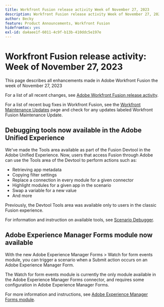 ```yaml
---
title: Workfront Fusion release activity Week of November 27, 2023
description: Workfront Fusion release activity Week of November 27, 2023
author: Becky
feature: Product Announcements, Workfront Fusion
hidefromtoc: yes
exl-id: da4aee1f-6011-4c9f-b13b-410ddc5e197e
---
```

# Workfront Fusion release activity: Week of November 27, 2023

This page describes all enhancements made in Adobe Workfront Fusion the week of November 27, 2023

For a list of all recent changes, see [Adobe Workfront Fusion release activity](../../../product-announcements/product-releases/fusion-release-activity/fusion-release-activity.md).

For a list of recent bug fixes in Workfront Fusion, see the [Workfront Maintenance Updates](https://experienceleague.adobe.com/docs/workfront-known-issues/releases/current-updates.html) page and check for any updates labeled Workfront Fusion Maintenance Update.

## Debugging tools now available in the Adobe Unified Experience

We've made the Tools area available as part of the Fusion Devtool in the Adobe Unified Experience. Now, users that access Fusion through Adobe can use the Tools area of the Devtool to perform actions such as:

* Retrieving app metadata
* Copying filter settings
* Replace a connection in every module for a given connector
* Highlight modules for a given app in the scenario
* Swap a variable for a new value
* And more

Previously, the Devtool Tools area was available only to users in the classic Fusion experience.

For information and instruction on available tools, see [Scenario Debugger](/help/quicksilver/workfront-fusion/scenarios/debug-scenarios-with-dev-tool.md#tools).

## Adobe Experience Manager Forms module now available

With the new Adobe Experience Manager Forms > Watch for form events module, you can trigger a scenario when a Submit action occurs on an Adobe Experience Manager Form.

The Watch for form events module is currently the only module available in the Adobe Experience Manager Forms connector, and requires some configuration in Adobe Experience Manager Forms.

For more information and instructions, see [Adobe Experience Manager Forms module](/help/quicksilver/workfront-fusion/apps-and-their-modules/aem-forms-modules.md).
